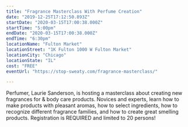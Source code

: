 ```yaml
---
title: "Fragrance Masterclass With Perfume Creation"
date: "2019-12-25T17:12:50.893Z"
startDate: "2020-03-15T17:00:38.000Z"
startTime: "5:00pm"
endDate: "2020-03-15T17:00:38.000Z"
endTime: "6:30pm"
locationName: "Fulton Market"
locationStreet: "1K Fulton 1000 W Fulton Market"
locationCity: "Chicago"
locationState: "IL"
cost: "FREE"
eventUrl: "https://stop-sweaty.com/fragrance-masterclass/"

---
```


Perfumer, Laurie Sanderson, is hosting a masterclass about creating new fragrances for & body care products. Novices and experts, learn how to make products with pleasant aromas, how to select ingredients, how to recognize different fragrance families, and how to create great smelling products. Registration is REQUIRED and limited to 20 persons!

